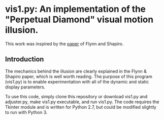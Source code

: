# vis1.py: An implementation of the "Perpetual Diamond" visual motion illusion.

This work was inspired by the
[paper](https://journals.sagepub.com/doi/full/10.1177/2041669518815708)
of Flynn and Shapiro.

## Introduction

The mechanics behind the illusion are clearly explained in the Flynn &
Shapiro paper, which is well worth reading.  The purpose of this
program (vis1.py) is to enable experimentation with all of the dynamic and
static display parameters.

To use this code, simply clone this repository or download vis1.py and
adjuster.py, make vis1.py executable, and run vis1.py.  The code
requires the Tkinter module and is written for Python 2.7, but could
be modified slightly to run with Python 3.
